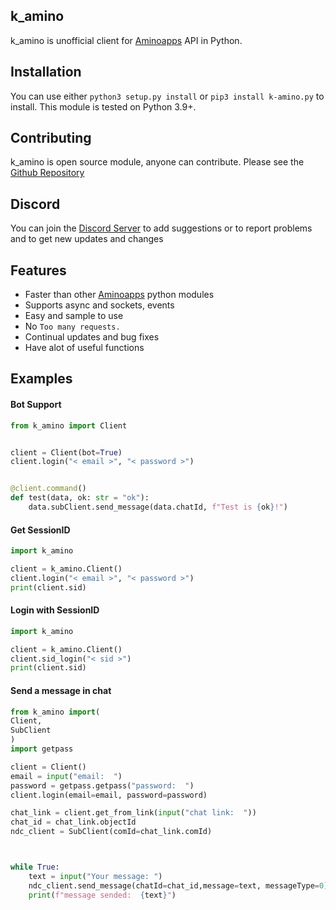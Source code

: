 ## k_amino
k_amino is unofficial client for [Aminoapps](https://aminoapps.com/) API in Python.

## Installation
You can use either `python3 setup.py install` or `pip3 install k-amino.py` to install. This module is tested on Python 3.9+.

## Contributing
k_amino is open source module, anyone can contribute. Please see the [Github Repository](https://github.com/Kwel999/k_amino)

## Discord
You can join the [Discord Server](https://discord.gg/vhBtt2QB) to add suggestions or to report problems
and to get new updates and changes

## Features
- Faster than other [Aminoapps](https://aminoapps.com/) python modules
- Supports async and sockets, events
- Easy and sample to use
- No `Too many requests.`
- Continual updates and bug fixes
- Have alot of useful functions

## Examples

#### Bot Support
```py
from k_amino import Client


client = Client(bot=True)
client.login("< email >", "< password >")


@client.command()
def test(data, ok: str = "ok"):
    data.subClient.send_message(data.chatId, f"Test is {ok}!")
```


#### Get SessionID
```py
import k_amino

client = k_amino.Client()
client.login("< email >", "< password >")
print(client.sid)
```

#### Login with SessionID
```py
import k_amino

client = k_amino.Client()
client.sid_login("< sid >")
print(client.sid)
```
#### Send a message in chat

```py
from k_amino import(
Client,
SubClient
)
import getpass

client = Client()
email = input("email:  ")
password = getpass.getpass("password:  ")
client.login(email=email, password=password)

chat_link = client.get_from_link(input("chat link:  "))
chat_id = chat_link.objectId
ndc_client = SubClient(comId=chat_link.comId)



while True:
    text = input("Your message: ")
    ndc_client.send_message(chatId=chat_id,message=text, messageType=0)
    print(f"message sended:  {text}")
```
